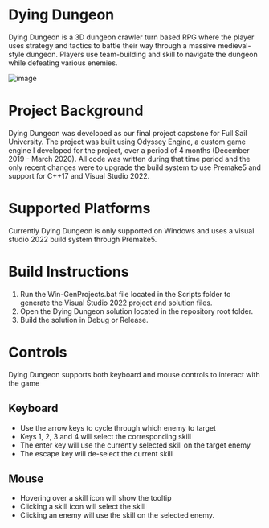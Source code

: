 # Dying Dungeon
Dying Dungeon is a 3D dungeon crawler turn based RPG where the player uses strategy and tactics to battle their way through a massive medieval-style dungeon. Players use team-building and skill to navigate the dungeon while defeating various enemies.

![image](https://github.com/user-attachments/assets/3d60a0e6-da0b-4fe8-991a-f46d57006557)

# Project Background
Dying Dungeon was developed as our final project capstone for Full Sail University. The project was built using Odyssey Engine, a custom game engine I developed for the project, over a period of 4 months (December 2019 - March 2020). All code was written during that time period and the only recent changes were to upgrade the build system to use Premake5 and support for C++17 and Visual Studio 2022.

# Supported Platforms
Currently Dying Dungeon is only supported on Windows and uses a visual studio 2022 build system through Premake5.

# Build Instructions
1. Run the Win-GenProjects.bat file located in the Scripts folder to generate the Visual Studio 2022 project and solution files.
2. Open the Dying Dungeon solution located in the repository root folder.
3. Build the solution in Debug or Release.

# Controls
Dying Dungeon supports both keyboard and mouse controls to interact with the game

## Keyboard
* Use the arrow keys to cycle through which enemy to target
* Keys 1, 2, 3 and 4 will select the corresponding skill
* The enter key will use the currently selected skill on the target enemy
* The escape key will de-select the current skill

## Mouse
* Hovering over a skill icon will show the tooltip
* Clicking a skill icon will select the skill
* Clicking an enemy will use the skill on the selected enemy.
